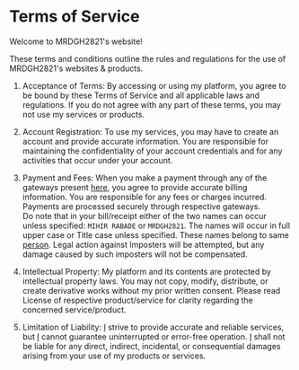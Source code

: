 # Terms of Service

Welcome to MRDGH2821's website!

These terms and conditions outline the rules and regulations for the use of MRDGH2821's websites & products.

1. Acceptance of Terms: By accessing or using my platform, you agree to be bound by these Terms of Service and all applicable laws and regulations. If you do not agree with any part of these terms, you may not use my services or products.

2. Account Registration: To use my services, you may have to create an account and provide accurate information. You are responsible for maintaining the confidentiality of your account credentials and for any activities that occur under your account.

3. Payment and Fees: When you make a payment through any of the gateways present [here](../Finance/README.md), you agree to provide accurate billing information. You are responsible for any fees or charges incurred. Payments are processed securely through respective gateways.<br>
   Do note that in your bill/receipt either of the two names can occur unless specified: `MIHIR RABADE` or `MRDGH2821`. The names will occur in full upper case or Title case unless specified. These names belong to same [person][me].
   Legal action against Imposters will be attempted, but any damage caused by such imposters will not be compensated.

4. Intellectual Property: My platform and its contents are protected by intellectual property laws. You may not copy, modify, distribute, or create derivative works without my prior written consent. Please read License of respective product/service for clarity regarding the concerned service/product.

5. Limitation of Liability: [I][me] strive to provide accurate and reliable services, but [I][me] cannot guarantee uninterrupted or error-free operation. [I][me] shall not be liable for any direct, indirect, incidental, or consequential damages arising from your use of my products or services.

[me]: https://www.linkedin.com/in/mihir-rabade/
